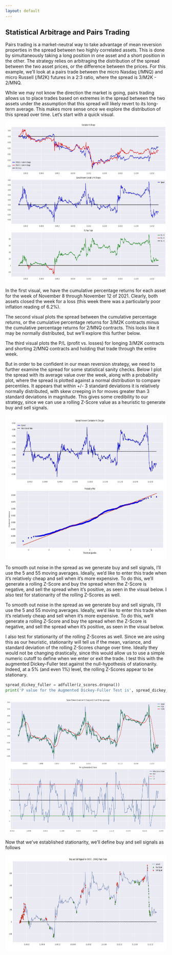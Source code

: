 ```yaml
---
layout: default
---
```


## Statistical Arbitrage and Pairs Trading 

<script type="text/javascript" async="" src="https://cdnjs.cloudflare.com/ajax/libs/mathjax/2.7.4/MathJax.js?config=TeX-MML-AM_CHTML"></script> 

Pairs trading is a market-neutral way to take advantage of mean reversion properties in the spread between two highly correlated assets. This is done by simultaneously taking a long position in one asset and a short position in the other. The strategy relies on arbitraging the distribution of the spread between the two asset prices, or the difference between the prices.  For this example, we’ll look at a pairs trade between the micro Nasdaq (/MNQ) and micro Russell (/M2K) futures in a 2:3 ratio, where the spread is 3/M2K - 2/MNQ. 

While we may not know the direction the market is going, pairs trading allows us to place trades based on extremes in the spread between the two assets under the assumption that this spread will likely revert to its long-term average. This makes more sense once we explore the distribution of this spread over time. Let’s start with a quick visual. 

<img src="pairs_trade_exploration.jpg" width="1100" height="500">

In the first visual, we have the cumulative percentage returns for each asset for the week of November 8 through November 12 of 2021. Clearly, both assets closed the week for a loss (this week there was a particularly poor inflation reading of 6.2%). 

The second visual plots the spread between the cumulative percentage returns, or the cumulative percentage returns for 3/M2K contracts minus the cumulative percentage returns for 2/MNQ contracts. This looks like it may be normally distributed, but we’ll explore this further below. 

The third visual plots the P/L (profit vs. losses) for longing 3/M2K contracts and shorting 2/MNQ contracts and holding that trade through the entire week. 

But in order to be confident in our mean reversion strategy, we need to further examine the spread for some statistical sanity checks. Below I plot the spread with its average value over the week, along with a probability plot, where the spread is plotted against a normal distribution to compare percentiles. It appears that within +/- 3 standard deviations it is relatively normally distributed, with skew creeping in for moves greater than 3 standard deviations in magnitude. This gives some credibility to our strategy, since we can use a rolling Z-Score value as a heuristic to generate buy and sell signals. 

<img src="spread_normality.jpg" width="1300" height="450">

To smooth out noise in the spread as we generate buy and sell signals, I’ll use the 5 and 55 moving averages. Ideally, we’d like to enter this trade when it’s relatively cheap and sell when it’s more expensive. To do this, we’ll generate a rolling Z-Score and buy the spread when the Z-Score is negative, and sell the spread when it’s positive, as seen in the visual below. I also test for stationarity of the rolling Z-Scores as well.  

To smooth out noise in the spread as we generate buy and sell signals, I’ll use the 5 and 55 moving averages. Ideally, we’d like to enter this trade when it’s relatively cheap and sell when it’s more expensive. To do this, we’ll generate a rolling Z-Score and buy the spread when the Z-Score is negative, and sell the spread when it’s positive, as seen in the visual below. 

I also test for stationarity of the rolling Z-Scores as well. Since we are using this as our heuristic, stationarity will tell us if the mean, variance, and standard deviation of the rolling Z-Scores change over time. Ideally they would not be changing drastically, since this would allow us to use a simple numeric cutoff to define when we enter or exit the trade. I test this with the augmented Dickey-Fuller test against the null-hypothesis of stationarity. Indeed, at a 5% (and even 1%) level, the rolling Z-Scores appear to be stationary. 

```python 
spread_dickey_fuller = adfuller(z_scores.dropna())
print('P value for the Augmented Dickey-Fuller Test is', spread_dickey_fuller[1])   
```

<img src="z_scores_moving_averages.jpg" width="1100" height="425">

Now that we’ve established stationarity, we’ll define buy and sell signals as follows


<img src="final_trade_signals.jpg" width="1100" height="300"> 

